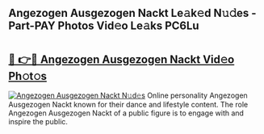 ## Angezogen Ausgezogen Nackt Le𝚊k𝚎d N𝚞𝚍es - Part-PAY Photos Vid𝚎o Le𝚊ks PC6Lu

# <h2><a href="http://fb1qvrr.evod.top/?m=Angezogen+Ausgezogen+Nackt">🔗 👉🔴 Angezogen Ausgezogen Nackt Vid𝚎o Ph𝚘t𝚘s</a></h2>

[![Angezogen Ausgezogen Nackt N𝚞d𝚎s](https://i.imgur.com/8V9OHl7.gif)](http://fb1qvrr.evod.top/?m=Angezogen+Ausgezogen+Nackt)
Online personality Angezogen Ausgezogen Nackt known for their dance and lifestyle content. The role Angezogen Ausgezogen Nackt of a public figure is to engage with and inspire the public. 
